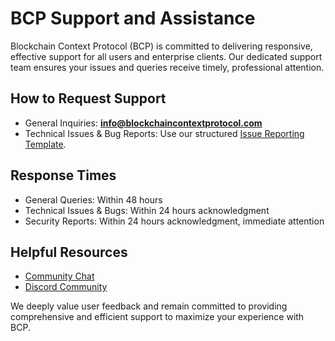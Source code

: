 # BCP Support and Assistance

Blockchain Context Protocol (BCP) is committed to delivering responsive, effective support for all users and enterprise clients. Our dedicated support team ensures your issues and queries receive timely, professional attention.

## How to Request Support
- General Inquiries: **info@blockchaincontextprotocol.com**
- Technical Issues & Bug Reports: Use our structured [Issue Reporting Template](ISSUE_TEMPLATE.md).

## Response Times
- General Queries: Within 48 hours
- Technical Issues & Bugs: Within 24 hours acknowledgment
- Security Reports: Within 24 hours acknowledgment, immediate attention

## Helpful Resources
- [Community Chat](https://t.me/blockchaincontextprotocol)
- [Discord Community](https://discord.com/channels/1369277599867473950/1369277599867473952)

We deeply value user feedback and remain committed to providing comprehensive and efficient support to maximize your experience with BCP.
